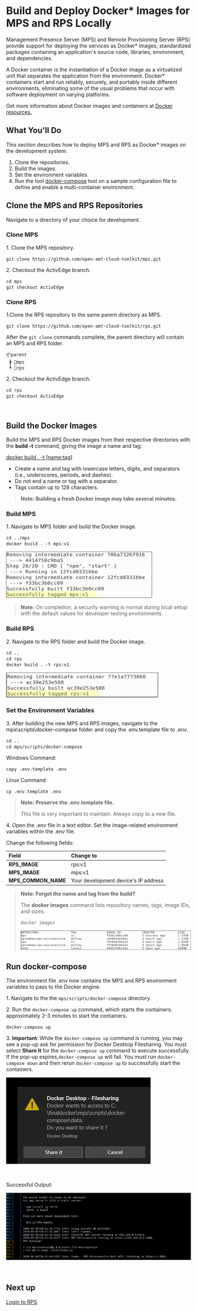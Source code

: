 # Build and Deploy Docker* Images for MPS and RPS Locally

Management Presence Server (MPS) and Remote Provisioning Server (RPS)  provide support for deploying the services as Docker* images, standardized packages containing an application's source code, libraries, environment, and dependencies. 

A Docker container is the instantiation of a Docker image as a virtualized unit that separates the application from the environment. Docker* containers start and run reliably, securely, and portably inside different environments, eliminating some of the usual problems that occur with software deployment on varying platforms. 

Get more information about Docker images and containers at [Docker resources.](https://www.docker.com/resources/what-container)

## What You'll Do

This section describes how to deploy MPS and RPS as Docker* images on the development system:

1. Clone the repositories.
2. Build the images.
3. Set the environment variables.
4. Run the tool [docker-compose](https://docs.docker.com/compose/) tool on a sample configuration file to define and enable a multi-container environment. 


## Clone the MPS and RPS Repositories

Navigate to a directory of your choice for development.

### Clone MPS

1\. Clone the MPS repository.

```
git clone https://github.com/open-amt-cloud-toolkit/mps.git
```

2\. Checkout the ActivEdge branch.

```
cd mps
git checkout ActivEdge
```

### Clone RPS

1\.Clone the RPS repository to the same parent directory as MPS.

```
git clone https://github.com/open-amt-cloud-toolkit/rps.git
```

After the `git clone` commands complete, the parent directory will contain an MPS and RPS folder.

```
📦parent
 ┣ 📂mps
 ┗ 📂rps
```

2\. Checkout the ActivEdge branch.

```
cd rps
git checkout ActivEdge
```


<br>

## Build the Docker Images
Build the MPS and RPS Docker images from their respective directories with the **build -t** command, giving the image a name and tag:

[docker build . -t [name:tag]](https://docs.docker.com/engine/reference/commandline/build/)  

- Create a name and tag with lowercase letters, digits, and separators (i.e., underscores, periods, and dashes).
- Do not end a name or tag with a separator.
- Tags contain up to 128 characters.

> **Note: Building a fresh Docker image may take several minutes.** 

### Build MPS

1\. Navigate to MPS folder and build the Docker image. 

```
cd ../mps
docker build . -t mps:v1
```
![Image of MPS Build Completion](../assets/images/MPSBuild.png) 

> **Note:** On completion, a security warning is normal during local setup with the default values for developer testing environments.

### Build RPS

2\. Navigate to the RPS folder and build the Docker image.

```
cd ..
cd rps
docker build . -t rps:v1
```
![Image of RPS Build Completion](../assets/images/RPSBuild.png) 
   
### Set the Environment Variables  
3\. After building the new MPS and RPS images, navigate to the mps\scripts\docker-compose folder and copy the .env.template file to .env. 

```
cd ..
cd mps/scripts/docker-compose
```

Windows Command:
```
copy .env.template .env
```

Linux Command:
```
cp .env.template .env
```

> **Note: Preserve the .env.template file.**
>
> This file is very important to maintain. Always copy to a new file. 

4\. Open the .env file in a text editor. Set the image-related environment variables within the .env file.

Change the following fields:

| Field      |  Change to    |
| :----------- | :-------------- |
| **RPS_IMAGE** | rps:v1 | 
| **MPS_IMAGE** | mps:v1 | 
| **MPS_COMMON_NAME** | Your development device's IP address |

> **Note: Forgot the name and tag from the build?**
>
> The **docker images** command lists repository names, tags, image IDs, and sizes. 
>
> ```
> docker images
> ```
>
> ![Image of docker images command](../assets/images/DICommands.png)

<!-- 5. Set the proper proxy values if behind a proxy.

   HTTP_PROXY=http://[your-proxy-server]:[your-proxy-server-port]
   HTTPS_PROXY=http://[your-proxy-server]:[your-proxy-server-port]

   ```
   HTTP_PROXY=http://10.16.01.01:3030
   HTTPS_PROXY=http://10.16.01.01:3030
   ```

   > **NOTE: Behind a Corporate Proxy?**
   >
   > To download images and install npm packages inside a container on start, modify settings in ~/docker/config.json to reflect the correct proxy address. 
   >
   > For more information about how to modify the proxy settings, see [Configure Docker Client](https://docs.docker.com/network/proxy/#configure-the-docker-client).
   > -->

## Run docker-compose

The environment file .env now contains the MPS and RPS environment variables to pass to the Docker engine. 

1\. Navigate to the the `mps/scripts/docker-compose` directory. 

2\. Run the `docker-compose up` command, which starts the containers. approximately 2-3 minutes to start the containers.

```
docker-compose up
```

3\. **Important**: While the `docker-compose up` command is running, you may see a pop-up ask for permission for Docker Desktop Filesharing. You must select **Share It** for the `docker-compose up` command to execute successfully.  If the pop-up expires,`docker-compose up` will fail.  You must run `docker-compose down` and then rerun `docker-compose up` to successfully start the containers.

![Image of filesharing](../assets/images/DockerFileSharing.png)

<br>

Successful Output:

![Image of docker compose command](../assets/images/DockerCompose.png)


<!-- ## Check Logs
Alternatively, run `docker-compose up -d` to start the containers in the background.  To view the logs in a separate window, follow the steps below.

Check the logs to ensure the MPS and RPS services are properly handling the traffic from end devices. 

1. Allow the previous command line window for mps and rps to continue to run. Open a new command line window to run the **docker-compose logs** command. 
2. Navigate to the docker-compose folder

3. Type the **docker-compose logs** command.

   docker-compose logs [name of service]

   ```
   docker-compose logs mps
   ```
   ![Image of Docker Log Output](../assets/images/DockerLogFile.png) 
   A log file may provide information for troubleshooting these problems: -->

<br>

## Next up
[Login to RPS](../General/loginToRPS.md)
